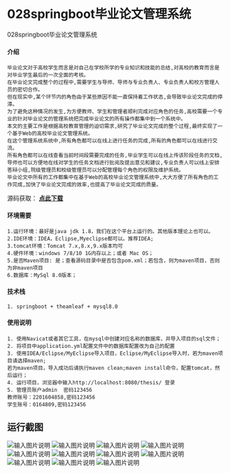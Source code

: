 # 028springboot毕业论文管理系统
028springboot毕业论文管理系统

#### 介绍
```
毕业论文对于高校学生而言是对自己在学校所学的专业知识和技能的总结,对高校的教育而言是对毕业学生最后的一次全面的考核。
在毕业论文完成整个的过程中,需要学生与导师、导师与专业负责人、专业负责人和校方管理人员的密切合作。
但在现实中,某个环节内的角色由于某些原因不能一直保持着工作状态,会导致毕业论文完成的停滞。
为了避免这种情况的发生,为方便教师、学生和管理者顺利完成对应角色的任务,高校需要一个专业的针对毕业论文的管理系统把完成毕业论文的所有操作都集中到一个系统中。
本文的主要工作是根据高校教育管理的迫切需求,研究了毕业论文完成的整个过程,最终实现了一个基于Web的高校毕业论文管理系统。
在这个管理系统系统中,所有角色都可以在线上进行任务的完成,所有的角色都可以在线进行交流。
所有角色都可以在线查看当前时间段需要完成的任务,毕业学生可以在线上传该阶段任务的文档,导师也可以方便地在线对学生的任务文档进行批阅及提出意见和建议,专业负责人可以线上安排答辩小组,院级管理员和校级管理员可以分配管理每个角色的权限及维护系统。
毕业论文中所有的工作都集中在基于Web的高校毕业论文管理系统中,大大方便了所有角色的工作完成,加快了毕业论文完成的效率,也提高了毕业论文完成的质量。
```

源码获取： [**点此下载**](http://www.shuyue.fun/?type=productinfo&id=178)
 
#### 环境需要
```
1.运行环境：最好是java jdk 1.8，我们在这个平台上运行的。其他版本理论上也可以。
2.IDE环境：IDEA，Eclipse,Myeclipse都可以。推荐IDEA;
3.tomcat环境：Tomcat 7.x,8.x,9.x版本均可
4.硬件环境：windows 7/8/10 1G内存以上；或者 Mac OS；
5.是否Maven项目: 是；查看源码目录中是否包含pom.xml；若包含，则为maven项目，否则为非maven项目 
6.数据库：MySql 8.0版本；
```

#### 技术栈
```
1. springboot + theamleaf + mysql8.0
```

#### 使用说明
```
1. 使用Navicat或者其它工具，在mysql中创建对应名称的数据库，并导入项目的sql文件；
2. 将项目中application.yml配置文件中的数据库配置改为自己的配置
3. 使用IDEA/Eclipse/MyEclipse导入项目，Eclipse/MyEclipse导入时，若为maven项目请选择maven;
若为maven项目，导入成功后请执行maven clean;maven install命令，配置tomcat，然后运行；
4. 运行项目，浏览器中输入http://localhost:8080/thesis/ 登录
5. 管理员账户admin  密码123456
教师账号：2201604858,密码123456
学生账号：0164809,密码123456
```

## 运行截图
![输入图片说明](https://images.gitee.com/uploads/images/2021/0317/195903_d3b10e67_863230.png "屏幕截图.png")
![输入图片说明](https://images.gitee.com/uploads/images/2021/0317/195913_c2b72891_863230.png "屏幕截图.png")
![输入图片说明](https://images.gitee.com/uploads/images/2021/0317/195924_7f245b39_863230.png "屏幕截图.png")
![输入图片说明](https://images.gitee.com/uploads/images/2021/0317/195930_95c78656_863230.png "屏幕截图.png")
![输入图片说明](https://images.gitee.com/uploads/images/2021/0317/195940_2cb94930_863230.png "屏幕截图.png")
![输入图片说明](https://images.gitee.com/uploads/images/2021/0317/195949_d63f831a_863230.png "屏幕截图.png")
![输入图片说明](https://images.gitee.com/uploads/images/2021/0317/195958_4cf88389_863230.png "屏幕截图.png")
![输入图片说明](https://images.gitee.com/uploads/images/2021/0317/200005_09593bb9_863230.png "屏幕截图.png")
![输入图片说明](https://images.gitee.com/uploads/images/2021/0317/200014_1813c3cd_863230.png "屏幕截图.png")
![输入图片说明](https://images.gitee.com/uploads/images/2021/0317/200024_f52ac79c_863230.png "屏幕截图.png")
![输入图片说明](https://images.gitee.com/uploads/images/2021/0317/200032_d80c9041_863230.png "屏幕截图.png")

